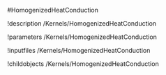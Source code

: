 <!-- MOOSE Object Documentation Stub: Remove this when content is added. -->
#HomogenizedHeatConduction

!description /Kernels/HomogenizedHeatConduction

!parameters /Kernels/HomogenizedHeatConduction

!inputfiles /Kernels/HomogenizedHeatConduction

!childobjects /Kernels/HomogenizedHeatConduction
